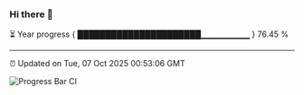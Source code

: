 ### Hi there 👋

⏳ Year progress { ██████████████████████▁▁▁▁▁▁▁▁ } 76.45 %

---

⏰ Updated on Tue, 07 Oct 2025 00:53:06 GMT

![Progress Bar CI](https://github.com/Shyam-Makwana/GitHub-Actions-Demo/workflows/Progress%20Bar%20CI/badge.svg)
